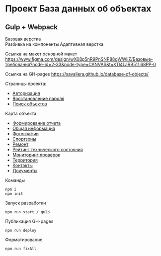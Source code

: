 # Проект База данных об объектах
## Gulp + Webpack
Базовая верстка <br/>
Разбивка на компоненты
Адаптивная верстка

Ссылка на макет основной макет https://www.figma.com/design/wX08p5nR9PnSNP88gWWliZ/Базовые-требования?node-id=2-33&node-type=CANVAS&t=XTl4LaRB511i68PP-0

Ссылка на GH-pages https://savallera.github.io/database-of-objects/

Страницы проекта:

* [Авторизация](https://savallera.github.io/database-of-objects/auth.html)
* [Восстановление пароля](https://savallera.github.io/database-of-objects/resume.html)
* [Поиск объектов](https://savallera.github.io/database-of-objects/main-search.html)

Карта объекта

* [Формирование отчета](https://savallera.github.io/database-of-objects/report.html)
* [Общая информация](https://savallera.github.io/database-of-objects/main-info.html)
* [Фотографии](https://savallera.github.io/database-of-objects/gallery.html)
* [Спортзоны](https://savallera.github.io/database-of-objects/sport-zones.html)
* [Ремонт](https://savallera.github.io/database-of-objects/services.html)
* [Рейтинг технического состояния](https://savallera.github.io/database-of-objects/technical-rating.html)
* [Мониторинг проверок](https://savallera.github.io/database-of-objects/monitoring.html)
* [Территория](https://savallera.github.io/database-of-objects/territory.html)
* [Контакты](https://savallera.github.io/database-of-objects/contacts.html)
* [Документы](https://savallera.github.io/database-of-objects/documents.html)

Команды

```
npm i
npm init

```

Запуск разработки

`npm run start / gulp`

Публикация GH-pages

`npm run deploy`

Форматирование

`npm run fixAll`